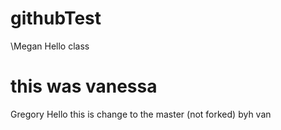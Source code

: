 # githubTest
\Megan
Hello class
# this was vanessa
Gregory
Hello
this is change to the master (not forked) byh van
